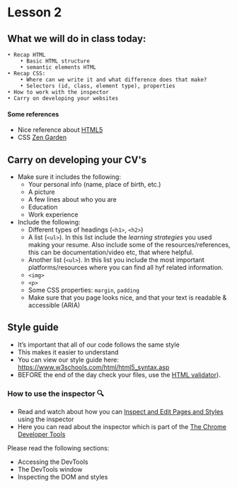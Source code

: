 # Lesson 2

## What we will do in class today:
```
• Recap HTML
    • Basic HTML structure
    • semantic elements HTML
• Recap CSS:
    • Where can we write it and what difference does that make?
    • Selectors (id, class, element type), properties
• How to work with the inspector
• Carry on developing your websites
```


#### Some references
- Nice reference about [HTML5](https://developer.mozilla.org/en-US/docs/Web/Guide/HTML/HTML5)
- CSS [Zen Garden](http://www.csszengarden.com/)

## Carry on developing your CV's
- Make sure it includes the following:
    - Your personal info (name, place of birth, etc.)
    - A picture
    - A few lines about who you are
    - Education
    - Work experience
- Include the following:
    - Different types of headings (`<h1>`, `<h2>`)
    - A list (`<ul>`). In this list include the _learning strategies_ you used making your resume. Also include some of the resources/references, this can be documentation/video etc, that where helpful.
    - Another list (`<ul>`). In this list you include the most important platforms/resources where you can find all hyf related information.
    - `<img>`
    - `<p>`
    - Some CSS properties: `margin`, `padding`
    - Make sure that you page looks nice, and that your text is readable & accessible (ARIA)

## Style guide
- It’s important that all of our code follows the same style
- This makes it easier to understand
- You can view our style guide here: https://www.w3schools.com/html/html5_syntax.asp
- BEFORE the end of the day check your files, use the [HTML validator](https://validator.w3.org)).

### How to use the inspector :mag:
- Read and watch about how you can [Inspect and Edit Pages and Styles](https://developers.google.com/web/tools/chrome-devtools/inspect-styles/) using the inspector
- Here you can read about the inspector which is part of the [The Chrome Developer Tools](https://developer.chrome.com/devtools) 

Please read the following sections:
- Accessing the DevTools
- The DevTools window
- Inspecting the DOM and styles

